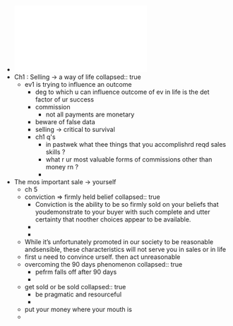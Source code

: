 - ![Sell or Be Sold How to Get Your Way in Business and in Life (Cardone, Grant [Cardone, Grant]) (z-lib.org).pdf](../assets/Sell_or_Be_Sold_How_to_Get_Your_Way_in_Business_and_in_Life_(Cardone,_Grant_[Cardone,_Grant])_(z-lib.org)_1654109212726_0.pdf)
- Ch1 : Selling -> a way of life
  collapsed:: true
	- ev1 is trying to influence an outcome
		- deg to which u can influence outcome of ev in life is the det factor of ur success
		- commission
			- not all payments are monetary
		- beware of false data
		- selling -> critical to survival
		- ch1 q's
			- in pastwek what thee things that you accomplishrd reqd sales skills ?
			- what r ur most valuable forms of commissions other than money  rn ?
			-
- The mos important sale -> yourself
	- ch 5
	- conviction => firmly held belief
	  collapsed:: true
		- Conviction is  the  ability to  be  so  firmly sold  on  your beliefs that  youdemonstrate to your buyer with such complete and utter certainty that noother choices appear to be available.
		-
		-
	- While it’s  unfortunately promoted in  our  society to  be  reasonable andsensible, these characteristics will not serve you in sales or in life
	- first u need to convince urself. then act unreasonable
	- overcoming the 90 days phenomenon
	  collapsed:: true
		- pefrm falls off after 90 days
		-
	- get sold or be sold
	  collapsed:: true
		- be pragmatic and resourceful
		-
	- put your money where your mouth is
	-